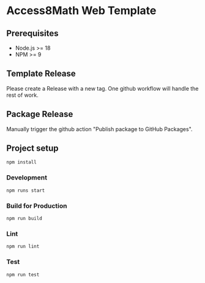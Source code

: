 # Access8Math Web Template

## Prerequisites

- Node.js >= 18
- NPM >= 9

## Template Release

Please create a Release with a new tag. One github workflow will handle the rest of work.

## Package Release

Manually trigger the github action "Publish package to GitHub Packages".

## Project setup

```
npm install
```

### Development

```
npm runs start
```

### Build for Production

```
npm run build
```

### Lint

```
npm run lint
```

### Test

```
npm run test
```
